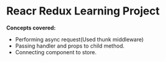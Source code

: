 # Reacr Redux Learning Project

**Concepts covered:**
- Performing async request(Used thunk middleware)
- Passing handler and props to child method.
- Connecting component to store.